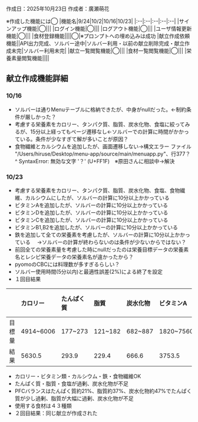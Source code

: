 作成日：2025年10月23日
作成者：廣瀬萌花

※作成した機能には◯
|機能名|9/24|10/2|10/16|10/23|
|:--|:--|:--|:--|:--|
|サインアップ機能|◯|||
|ログイン機能|◯|||
|ログアウト機能|◯|||
|ユーザ情報更新機能|◯|||
|食材登録機能||||◯|※プロンプトへの埋め込みは成功
|献立作成依頼機能||API出力完成、ソルバー途中|ソルバー利用・以前の献立削除完成・献立作成未完|ソルバー利用未完|
|献立一覧閲覧機能|◯|||
|食材一覧閲覧機能|◯|||
|栄養素量閲覧機能||||

## 献立作成機能詳細
### 10/16
- ソルバーは通りMenuテーブルに格納できたが、中身がnullだった。←制約条件が厳しかった？
- 考慮する栄養素をカロリー、タンパク質、脂質、炭水化物、食塩に絞ってみるが、15分以上経ってもページ遷移なし←ソルバーでの計算に時間がかかっている。条件が少なすぎて解が多いことが原因？
- 食物繊維とカルシウムを追加したが、画面遷移しない→構文エラー ファイル "/Users/hiruse/Desktop/menu-app/source/main/menuapp.py"、行377？^ SyntaxError: 無効な文字 '？' (U+FF1F)　※原田さんに相談中→解決

### 10/23
- 考慮する栄養素をカロリー、タンパク質、脂質、炭水化物、食塩、食物繊維、カルシウムにしたが、ソルバーの計算に10分以上かかっている
- ビタミンAを追加したが、ソルバーの計算に10分以上かかっている
- ビタミンDを追加したが、ソルバーの計算に10分以上かかっている
- ビタミンCを追加したが、ソルバーの計算に10分以上かかっている
- ビタミンB1,B2を追加したが、ソルバーの計算に10分以上かかっている
- 鉄を追加して全ての栄養素を考慮したが、ソルバーの計算に10分以上かかっている
　→ソルバーの計算が終わらないのは条件が少ないからではない？
 - 前回全ての栄養素量を考慮した時にnullだったのは栄養目標データの栄養素名とレシピ栄養データの栄養素名が違かったから？
 - pyomoのCBCには料理数が多すぎるらしい？
- ソルバー使用時間(5分以内)と最適性誤差(2%)による終了を設定
- １回目結果

||カロリー|たんぱく質|脂質|炭水化物|ビタミンA|ビタミンB1|ビタミンB2|ビタミンC|カルシウム|鉄|食塩|食物繊維|ビタミンD|
|:--|:--|:--|:--|:--|:--|:--|:--|:--|:--|:--|:--|:--|:--|
|目標量|4914~6006|177~273|121~182|682~887|1820~7560|2.24~|3.36~|280~|1820~7000|16.8~|~18.2|50.4~|25.2~280|
|結果|5630.5|293.9|229.4|666.6|3753.5|3.783|5.682|887.5|2782.3|54.71|2782.3|54.71|47.83|89.05|42.92|

- カロリー・ビタミン類・カルシウム・鉄・食物繊維OK
- たんぱく質・脂質・食塩が過剰、炭水化物が不足
- PFCバランスはたんぱく質約21%、脂質約37%、炭水化物約47%でたんぱく質が少し過剰、脂質が大幅に過剰、炭水化物が不足
- 使用する食材は４３種類
- ２回目結果：同じ献立が作成された
